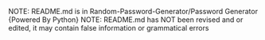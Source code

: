 NOTE: README.md is in Random-Password-Generator/Password Generator {Powered By Python}
NOTE: README.md has NOT been revised and or edited, it may contain false information or grammatical errors
